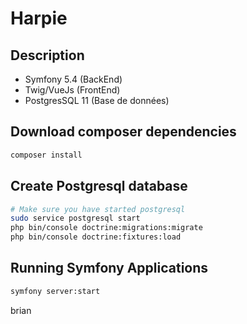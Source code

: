 # Harpie

## Description

- Symfony 5.4 (BackEnd)
- Twig/VueJs (FrontEnd)
- PostgresSQL 11 (Base de données)

## Download composer dependencies

```bash
composer install
```

## Create Postgresql database

```bash
# Make sure you have started postgresql
sudo service postgresql start
php bin/console doctrine:migrations:migrate
php bin/console doctrine:fixtures:load
```

## Running Symfony Applications

```bash
symfony server:start
```
brian
